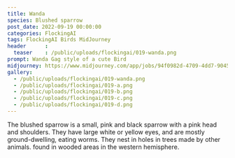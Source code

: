 ```yaml
---
title: Wanda
species: Blushed sparrow
post_date: 2022-09-19 00:00:00
categories: FlockingAI
tags: FlockingAI Birds MidJourney 
header      :
  teaser    : /public/uploads/flockingai/019-wanda.png
prompt: Wanda Gag style of a cute Bird
midjourney: https://www.midjourney.com/app/jobs/94f0982d-4709-4dd7-9045-570ab3ec1bab
gallery: 
  - /public/uploads/flockingai/019-wanda.png
  - /public/uploads/flockingai/019-a.png
  - /public/uploads/flockingai/019-b.png
  - /public/uploads/flockingai/019-c.png
  - /public/uploads/flockingai/019-d.png
---
```


The blushed sparrow is a small, pink and black sparrow with a pink head and shoulders. They have large white or yellow eyes, and are mostly ground-dwelling, eating worms. They nest in holes in trees made by other animals. found in wooded areas in the western hemisphere.
